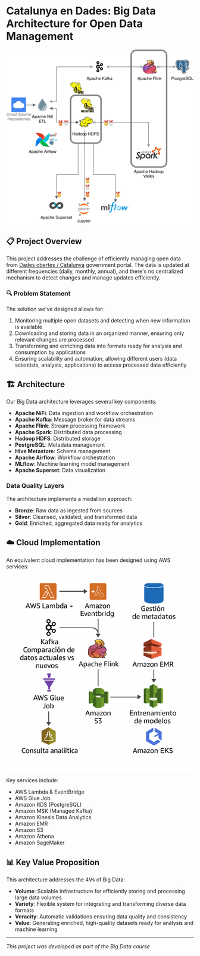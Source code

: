 # Catalunya en Dades: Big Data Architecture for Open Data Management

![Big Data Architecture](images/OnPremise_iteration2.png)

## 📋 Project Overview

This project addresses the challenge of efficiently managing open data from [Dades obertes / Catalunya](https://analisi.transparenciacatalunya.cat) government portal. The data is updated at different frequencies (daily, monthly, annual), and there's no centralized mechanism to detect changes and manage updates efficiently.

### 🔍 Problem Statement

The solution we've designed allows for:

1. Monitoring multiple open datasets and detecting when new information is available
2. Downloading and storing data in an organized manner, ensuring only relevant changes are processed
3. Transforming and enriching data into formats ready for analysis and consumption by applications
4. Ensuring scalability and automation, allowing different users (data scientists, analysts, applications) to access processed data efficiently

## 🏗️ Architecture

Our Big Data architecture leverages several key components:

- **Apache NiFi**: Data ingestion and workflow orchestration
- **Apache Kafka**: Message broker for data streams
- **Apache Flink**: Stream processing framework
- **Apache Spark**: Distributed data processing
- **Hadoop HDFS**: Distributed storage
- **PostgreSQL**: Metadata management
- **Hive Metastore**: Schema management
- **Apache Airflow**: Workflow orchestration
- **MLflow**: Machine learning model management
- **Apache Superset**: Data visualization

### Data Quality Layers

The architecture implements a medallion approach:
- **Bronze**: Raw data as ingested from sources
- **Silver**: Cleansed, validated, and transformed data
- **Gold**: Enriched, aggregated data ready for analytics

## ☁️ Cloud Implementation

An equivalent cloud implementation has been designed using AWS services:

![AWS Architecture](images/aws_alternative.png)

Key services include:
- AWS Lambda & EventBridge
- AWS Glue Job
- Amazon RDS (PostgreSQL)
- Amazon MSK (Managed Kafka)
- Amazon Kinesis Data Analytics
- Amazon EMR
- Amazon S3
- Amazon Athena
- Amazon SageMaker

## 📊 Key Value Proposition

This architecture addresses the 4Vs of Big Data:
- **Volume**: Scalable infrastructure for efficiently storing and processing large data volumes
- **Variety**: Flexible system for integrating and transforming diverse data formats
- **Veracity**: Automatic validations ensuring data quality and consistency
- **Value**: Generating enriched, high-quality datasets ready for analysis and machine learning

---

*This project was developed as part of the Big Data course*
